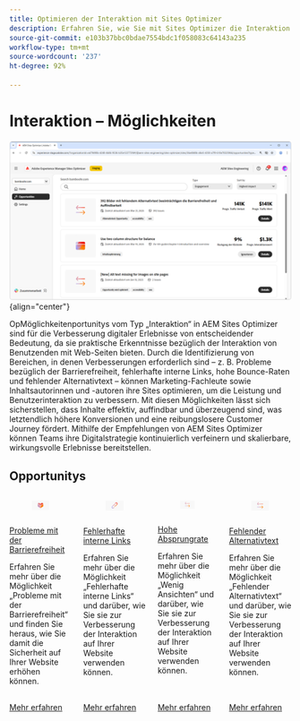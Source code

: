 ```yaml
---
title: Optimieren der Interaktion mit Sites Optimizer
description: Erfahren Sie, wie Sie mit Sites Optimizer die Interaktion verbessern können.
source-git-commit: e103b37bbc0bdae7554bdc1f058083c64143a235
workflow-type: tm+mt
source-wordcount: '237'
ht-degree: 92%

---
```



# Interaktion – Möglichkeiten

![Interaktion – Möglichkeiten](./assets/engagement/hero.png){align="center"}

OpMöglichkeitenportunitys vom Typ „Interaktion“ in AEM Sites Optimizer sind für die Verbesserung digitaler Erlebnisse von entscheidender Bedeutung, da sie praktische Erkenntnisse bezüglich der Interaktion von Benutzenden mit Web-Seiten bieten. Durch die Identifizierung von Bereichen, in denen Verbesserungen erforderlich sind – z. B. Probleme bezüglich der Barrierefreiheit, fehlerhafte interne Links, hohe Bounce-Raten und fehlender Alternativtext – können Marketing-Fachleute sowie Inhaltsautorinnen und -autoren ihre Sites optimieren, um die Leistung und Benutzerinteraktion zu verbessern. Mit diesen Möglichkeiten lässt sich sicherstellen, dass Inhalte effektiv, auffindbar und überzeugend sind, was letztendlich höhere Konversionen und eine reibungslosere Customer Journey fördert. Mithilfe der Empfehlungen von AEM Sites Optimizer können Teams ihre Digitalstrategie kontinuierlich verfeinern und skalierbare, wirkungsvolle Erlebnisse bereitstellen.


## Opportunitys


<!-- CARDS

* ../documentation/opportunities/accessibility-issues.md
  {title=Accessibility issues}
  {image=../assets/common/card-puzzle.png}
* ../documentation/opportunities//broken-internal-links.md
  {title=Broken internal links}
  {image=../assets/common/card-link.png}
* ../documentation/opportunities//high-bounce-rate.md
  {title=High bounce rate}
  {image=../assets/common/card-arrows.png}
* ../documentation/opportunities/missing-alt-text.md  
  {title=Missing alt text}
  {image=../assets/common/card-arrows.png}

-->
<!-- START CARDS HTML - DO NOT MODIFY BY HAND -->
<div class="columns">
    <div class="column is-half-tablet is-half-desktop is-one-third-widescreen" aria-label="Accessibility issues">
        <div class="card" style="height: 100%; display: flex; flex-direction: column; height: 100%;">
            <div class="card-image">
                <figure class="image x-is-16by9">
                    <a href="../documentation/opportunities/accessibility-issues.md" title="Probleme mit der Barrierefreiheit" target="_blank" rel="referrer">
                        <img class="is-bordered-r-small" src="../assets/common/card-puzzle.png" alt="Probleme mit der Barrierefreiheit"
                             style="width: 100%; aspect-ratio: 16 / 9; object-fit: cover; overflow: hidden; display: block; margin: auto;">
                    </a>
                </figure>
            </div>
            <div class="card-content is-padded-small" style="display: flex; flex-direction: column; flex-grow: 1; justify-content: space-between;">
                <div class="top-card-content">
                    <p class="headline is-size-6 has-text-weight-bold">
                        <a href="../documentation/opportunities/accessibility-issues.md" target="_blank" rel="referrer" title="Probleme mit der Barrierefreiheit">Probleme mit der Barrierefreiheit</a>
                    </p>
                    <p class="is-size-6">Erfahren Sie mehr über die Möglichkeit „Probleme mit der Barrierefreiheit“ und finden Sie heraus, wie Sie damit die Sicherheit auf Ihrer Website erhöhen können.</p>
                </div>
                <a href="../documentation/opportunities/accessibility-issues.md" target="_blank" rel="referrer" class="spectrum-Button spectrum-Button--outline spectrum-Button--primary spectrum-Button--sizeM" style="align-self: flex-start; margin-top: 1rem;">
<span class="spectrum-Button-label has-no-wrap has-text-weight-bold">Mehr erfahren</span>
</a>
            </div>
        </div>
    </div>
    <div class="column is-half-tablet is-half-desktop is-one-third-widescreen" aria-label="Broken internal links">
        <div class="card" style="height: 100%; display: flex; flex-direction: column; height: 100%;">
            <div class="card-image">
                <figure class="image x-is-16by9">
                    <a href="../documentation/opportunities//broken-internal-links.md" title="Fehlerhafte interne Links" target="_blank" rel="referrer">
                        <img class="is-bordered-r-small" src="../assets/common/card-link.png" alt="Fehlerhafte interne Links"
                             style="width: 100%; aspect-ratio: 16 / 9; object-fit: cover; overflow: hidden; display: block; margin: auto;">
                    </a>
                </figure>
            </div>
            <div class="card-content is-padded-small" style="display: flex; flex-direction: column; flex-grow: 1; justify-content: space-between;">
                <div class="top-card-content">
                    <p class="headline is-size-6 has-text-weight-bold">
                        <a href="../documentation/opportunities//broken-internal-links.md" target="_blank" rel="referrer" title="Fehlerhafte interne Links">Fehlerhafte interne Links</a>
                    </p>
                    <p class="is-size-6">Erfahren Sie mehr über die Möglichkeit „Fehlerhafte interne Links“ und darüber, wie Sie sie zur Verbesserung der Interaktion auf Ihrer Website verwenden können.</p>
                </div>
                <a href="../documentation/opportunities//broken-internal-links.md" target="_blank" rel="referrer" class="spectrum-Button spectrum-Button--outline spectrum-Button--primary spectrum-Button--sizeM" style="align-self: flex-start; margin-top: 1rem;">
<span class="spectrum-Button-label has-no-wrap has-text-weight-bold">Mehr erfahren</span>
</a>
            </div>
        </div>
    </div>
    <div class="column is-half-tablet is-half-desktop is-one-third-widescreen" aria-label="High bounce rate">
        <div class="card" style="height: 100%; display: flex; flex-direction: column; height: 100%;">
            <div class="card-image">
                <figure class="image x-is-16by9">
                    <a href="../documentation/opportunities//high-bounce-rate.md" title="Hohe Bounce-Rate" target="_blank" rel="referrer">
                        <img class="is-bordered-r-small" src="../assets/common/card-arrows.png" alt="Hohe Bounce-Rate"
                             style="width: 100%; aspect-ratio: 16 / 9; object-fit: cover; overflow: hidden; display: block; margin: auto;">
                    </a>
                </figure>
            </div>
            <div class="card-content is-padded-small" style="display: flex; flex-direction: column; flex-grow: 1; justify-content: space-between;">
                <div class="top-card-content">
                    <p class="headline is-size-6 has-text-weight-bold">
                        <a href="../documentation/opportunities//high-bounce-rate.md" target="_blank" rel="referrer" title="Hohe Bounce-Rate">Hohe Absprungrate</a>
                    </p>
                    <p class="is-size-6">Erfahren Sie mehr über die Möglichkeit „Wenig Ansichten“ und darüber, wie Sie sie zur Verbesserung der Interaktion auf Ihrer Website verwenden können.</p>
                </div>
                <a href="../documentation/opportunities//high-bounce-rate.md" target="_blank" rel="referrer" class="spectrum-Button spectrum-Button--outline spectrum-Button--primary spectrum-Button--sizeM" style="align-self: flex-start; margin-top: 1rem;">
<span class="spectrum-Button-label has-no-wrap has-text-weight-bold">Mehr erfahren</span>
</a>
            </div>
        </div>
    </div>
    <div class="column is-half-tablet is-half-desktop is-one-third-widescreen" aria-label="Missing alt text">
        <div class="card" style="height: 100%; display: flex; flex-direction: column; height: 100%;">
            <div class="card-image">
                <figure class="image x-is-16by9">
                    <a href="../documentation/opportunities/missing-alt-text.md" title="Fehlender Alternativtext" target="_blank" rel="referrer">
                        <img class="is-bordered-r-small" src="../assets/common/card-arrows.png" alt="Fehlender Alternativtext"
                             style="width: 100%; aspect-ratio: 16 / 9; object-fit: cover; overflow: hidden; display: block; margin: auto;">
                    </a>
                </figure>
            </div>
            <div class="card-content is-padded-small" style="display: flex; flex-direction: column; flex-grow: 1; justify-content: space-between;">
                <div class="top-card-content">
                    <p class="headline is-size-6 has-text-weight-bold">
                        <a href="../documentation/opportunities/missing-alt-text.md" target="_blank" rel="referrer" title="Fehlender Alternativtext">Fehlender Alternativtext</a>
                    </p>
                    <p class="is-size-6">Erfahren Sie mehr über die Möglichkeit „Fehlender Alternativtext“ und darüber, wie Sie sie zur Verbesserung der Interaktion auf Ihrer Website verwenden können.</p>
                </div>
                <a href="../documentation/opportunities/missing-alt-text.md" target="_blank" rel="referrer" class="spectrum-Button spectrum-Button--outline spectrum-Button--primary spectrum-Button--sizeM" style="align-self: flex-start; margin-top: 1rem;">
<span class="spectrum-Button-label has-no-wrap has-text-weight-bold">Mehr erfahren</span>
</a>
            </div>
        </div>
    </div>
</div>
<!-- END CARDS HTML - DO NOT MODIFY BY HAND -->
